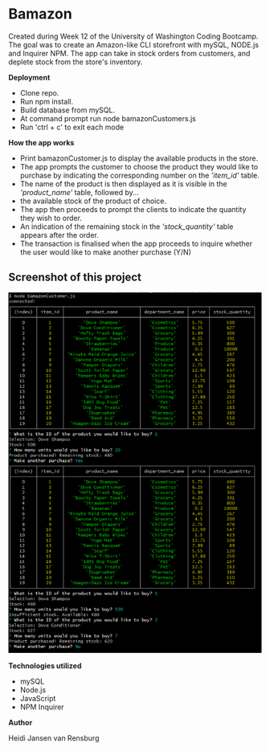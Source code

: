 # Bamazon

Created during Week 12 of the University of Washington Coding Bootcamp. The goal was to create an Amazon-like CLI storefront with mySQL, NODE.js and Inquirer NPM. The app can take in stock orders from customers, and deplete stock from the store's inventory.

**Deployment**

* Clone repo.
* Run npm install.
* Build database from mySQL. 
* At command prompt run node bamazonCustomers.js
* Run 'ctrl + c' to exit each mode

**How the app works**

* Print bamazonCustomer.js to display the available products in the store.
* The app prompts the customer to choose the product they would like to purchase by indicating the corresponding number on the 
  *'item_id'* table.
* The name of the product is then displayed as it is visible in the *'product_name'* table, followed by...
* the available stock of the product of choice.
* The app then proceeds to prompt the clients to indicate the quantity they wish to order.
* An indication of the remaining stock in the *'stock_quantity'* table appears after the order.
* The transaction is finalised when the app proceeds to inquire whether the user would like to make another purchase (Y/N)

## Screenshot of this project

![Alt Bamazon](https://github.com/Heidijvr/Bamazon/blob/a94d96b141648b4f75946ae59544db08bc3af848/images/screenshot1.png)


**Technologies utilized**
 
* mySQL
* Node.js
* JavaScript
* NPM Inquirer


**Author**

Heidi Jansen van Rensburg

